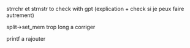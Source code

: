 strrchr et strnstr to check with gpt (explication + check si je peux faire autrement)

split->set_mem trop long a corriger

printf a rajouter
